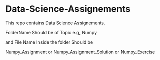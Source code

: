 # Data-Science-Assignements

This repo contains Data Science Assignements.

FolderName Should be of Topic e.g, Numpy

and File Name Inside the folder Should be 

Numpy_Assignment or Numpy_Assignment_Solution or Numpy_Exercise
